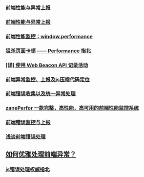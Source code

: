 ### [前端性能与异常上报](https://juejin.im/post/5b5dcfb46fb9a04f8f37afbb)
### [前端性能与异常上报](https://github.com/xingbofeng/xingbofeng.github.io/issues/36)
### [前端性能监控：window.performance](https://juejin.im/post/59eb01e45188250988738938)
### [狙杀页面卡顿 —— Performance 指北](https://juejin.im/post/5b65105f5188251b134e9778)
### [[译] 使用 Web Beacon API 记录活动](https://juejin.im/post/5b694b5de51d4519700fa56a)
### [前端异常监控、上报及js压缩代码定位](https://juejin.im/post/5b55c3495188251acb0cf907)
### [前端错误收集以及统一异常处理](https://juejin.im/post/5be2b0f6e51d4523161b92f0)
### [zanePerfor 一款完整，高性能，高可用的前端性能监控系统](https://juejin.im/post/5be3ec29518825170b101f66)
### [前端错误监控与上报](https://juejin.im/post/5beb7dcff265da614f6fdbce)
### [浅谈前端错误处理](https://juejin.im/post/5bebcde951882516f663488e)
## [如何优雅处理前端异常？](http://jartto.wang/2018/11/20/js-exception-handling/)
### [js错误处理权威指北](https://juejin.im/post/5bfa5a8cf265da6124151e62)
